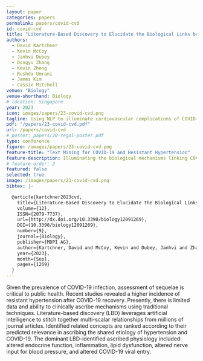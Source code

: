 ```yaml
---
layout: paper
categories: papers
permalink: papers/covid-cvd
id: covid-cvd
title: "Literature-Based Discovery to Elucidate the Biological Links between Resistant Hypertension and COVID-19"
authors:
  - David Kartchner
  - Kevin McCoy
  - Janhvi Dubey
  - Dongyu Zhang
  - Kevin Zheng
  - Rushda Umrani
  - James Kim
  - Cassie Mitchell
venue: "Biology"
venue-shorthand: Biology
# location: Singapore
year: 2023
icon: images/papers/23-covid-cvd.png
tagline: Using NLP to illuminate cardiovascular complications of COVID-19
pdf: "/papers/23-covid-cvd.pdf"
url: /papers/covid-cvd
# poster: papers/20-regal-poster.pdf
type: conference
figure: /images/papers/23-covid-cvd.png
feature-title: "Text Mining for COVID-19 and Resistant Hypertension"
feature-description: Illuminating the biological mechanisms linking COVID-19 to Resistant Hypertension with NLP
# feature-order: 2
featured: false
selected: true
image: /images/papers/23-covid-cvd.png
bibtex: |-

  @article{kartchner2023cvd, 
    title={Literature-Based Discovery to Elucidate the Biological Links between Resistant Hypertension and COVID-19}, 
    volume={12}, 
    ISSN={2079-7737}, 
    url={http://dx.doi.org/10.3390/biology12091269}, 
    DOI={10.3390/biology12091269}, 
    number={9}, 
    journal={Biology}, 
    publisher={MDPI AG}, 
    author={Kartchner, David and McCoy, Kevin and Dubey, Janhvi and Zhang, Dongyu and Zheng, Kevin and Umrani, Rushda and Kim, James J. and Mitchell, Cassie S.}, 
    year={2023}, 
    month={Sep}, 
    pages={1269} 
  }
---
```


  Given the prevalence of COVID-19 infection, assessment of sequelae is critical to public health. Recent studies revealed a higher incidence of resistant hypertension after COVID-19 recovery. Presently, there is limited data and ability to clinically ascribe mechanisms using traditional techniques. Literature-based discovery (LBD) leverages artificial intelligence to stitch together multi-scalar relationships from millions of journal articles. Identified related concepts are ranked according to their predicted relevance in ascribing the shared etiology of hypertension and COVID-19. The dominant LBD-identified ascribed physiology included: altered endocrine function, inflammation, lipid dysfunction, altered nerve input for blood pressure, and altered COVID-19 viral entry.